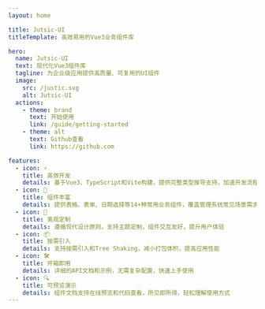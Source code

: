 ```yaml
---
layout: home

title: Jutsic-UI
titleTemplate: 高效易用的Vue3业务组件库

hero:
  name: Jutsic-UI
  text: 现代化Vue3组件库
  tagline: 为企业级应用提供高质量、可复用的UI组件
  image:
    src: /justic.svg
    alt: Jutsic-UI
  actions:
    - theme: brand
      text: 开始使用
      link: /guide/getting-started
    - theme: alt
      text: Github查看
      link: https://github.com

features:
  - icon: ⚡️
    title: 高效开发
    details: 基于Vue3、TypeScript和Vite构建，提供完整类型推导支持，加速开发流程
  - icon: 🧩
    title: 组件丰富
    details: 提供表格、表单、日期选择等14+种常用业务组件，覆盖管理系统常见场景需求
  - icon: 🎨
    title: 美观定制
    details: 遵循现代设计原则，支持主题定制，组件交互友好，提升用户体验
  - icon: 📦
    title: 按需引入
    details: 支持按需引入和Tree Shaking，减小打包体积，提高应用性能
  - icon: 🛠️
    title: 开箱即用
    details: 详细的API文档和示例，无需复杂配置，快速上手使用
  - icon: 🔍
    title: 可预览演示
    details: 组件文档支持在线预览和代码查看，所见即所得，轻松理解使用方式
---
```

